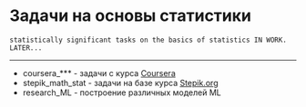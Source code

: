 # Задачи на основы статистики 
`statistically significant tasks on the basics of statistics
IN WORK. LATER...`
___
- coursera_*** - задачи с курса [Coursera](https://www.coursera.org/learn/mathematics-and-python/home/welcome)
- stepik_math_stat - задачи на базе курса [Stepik.org](https://stepik.org/course/76)
- research_ML - построение различных моделей ML
